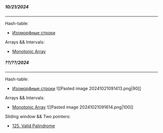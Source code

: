 
##### 10/21/2024
___
Hash-table:
- [Изоморфные строки](https://leetcode.com/problems/isomorphic-strings/description/)

Arrays && Intervals:
- [Monotonic Array](https://leetcode.com/problems/monotonic-array/description/)


##### ??/??/2024
___
Hash-table:
- [Изоморфные строки](https://leetcode.com/problems/isomorphic-strings/description/)
![[Pasted image 20241021091413.png|90]]

Arrays && Intervals:
- [Monotonic Array](https://leetcode.com/problems/monotonic-array/description/)
![[Pasted image 20241021091614.png|100]]

Sliding window && Two pointers:
- [125. Valid Palindrome](https://leetcode.com/problems/valid-palindrome/)

